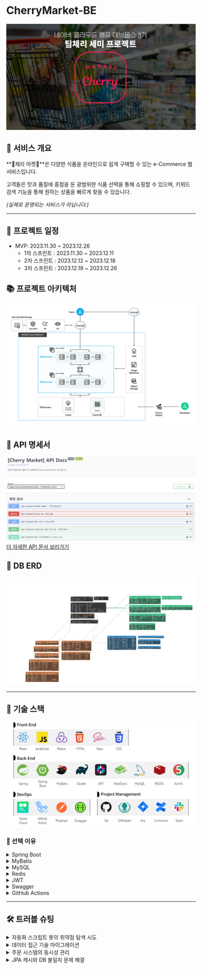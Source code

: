 # CherryMarket-BE

![main.png](./docs/main.png)

## 🔎 서비스 개요

**🍒체리 마켓🍒**은 다양한 식품을 온라인으로 쉽게 구매할 수 있는 e-Commerce 웹 서비스입니다.

고객들은 맛과 품질에 중점을 둔 광범위한 식품 선택을 통해 쇼핑할 수 있으며, 키워드 검색 기능을 통해 원하는 상품을 빠르게 찾을 수 있습니다.


_(실제로 운영되는 서비스가 아닙니다.)_

---

## 📅 프로젝트 일정

- MVP: 2023.11.30 ~ 2023.12.26
  - 1차 스프린트 : 2023.11.30 ~ 2023.12.11
  - 2차 스프린트 : 2023.12.12 ~ 2023.12.18
  - 3차 스프린트 : 2023.12.19 ~ 2023.12.26

    
## 📚 프로젝트 아키텍처
![architecture.png](./docs/architecture.png)

## 📙 API 명세서
![docs.png](./docs/docs.png)
[더 자세한 API 문서 보러가기](http://docs.marketcherry.store/cherry-api-docs/dist/swagger-ui.html)


## 📗 DB ERD

![database.png](./docs/database.png)

---

## 🔧 기술 스택
![techstack.png](./docs/techstack.png)


### 📌 선택 이유
<details>
<summary>Spring Boot</summary>

![springboot.png](./docs/reason/springboot.png)
- **의존성 관리**: 자동화된 의존성 관리를 통해 프로젝트 구성을 단순화
- **내장 서버**: 내장 서버 지원으로 별도 서버 설정 필요 없이 바로 개발 시작 가능
- **자동 구성**: 스프링의 다양한 기능을 자동으로 구성 빠른 개발 환경 조성
</details>
<details>
<summary>MyBatis</summary>

![mybatis.png](./docs/reason/mybatis.png)
- SQL 익숙한 사용으로 러닝 커브 완화
- **SQL 제어**: SQL 개발자가 을 직접 작성하고 제어 가능
</details>
<details>
<summary>MySQL</summary>

![mysql.png](./docs/reason/mysql.png)
- **신뢰성과 안정성**: 오랜 기간에 걸쳐 입증된 데이터베이스 관리 시스템
- **무료 오픈 소스**: 비용 효율적인 선택 개발 및 배포에 무료로 사용 가능
- **호환성과 확장성**: 다양한 언어 및 플랫폼과의 호환성 확장 가능한 구조
</details>
<details>
<summary>Redis</summary>

![redis.png](./docs/reason/redis.png)
 - **빠른 성능**: 인메모리 데이터 스토어로 빠른 데이터 읽기 쓰기 속도 제공
 - **확장성**: 쉬운 스케일링 및 데이터 분산 처리 지원
 - **캐싱 및 세션 관리**: 효과적인 캐싱 솔루션 세션 관리 용이
</details>
<details>
<summary>JWT</summary>

![jwt.png](./docs/reason/jwt.png)
- 상태 비저장 인증: 서버의 세션 관리 필요 없이 클라이언트 측에서 인증 관리
- 보안성: 정보의 암호화 및 서명을 통한 높은 보안성 제공
- 언어 독립적: 다양한 프로그래밍 언어 및 플랫폼에서 사용 가능
</details>
<details>
<summary>Swagger</summary>

![swagger.png](./docs/reason/swagger.png)

- **API 문서 자동화**: REST API 문서를 자동으로 생성 및 관리
- **인터랙티브 테스팅**: API 엔드포인트에 대한 직접적인 테스트 지원
- **개발자 친화적**: UI API 직관적인 로 구조 이해 및 협업 용이
- **표준 준수**: OpenAPI 사양 준수 / 다양한 플랫폼과의 호환성
</details>
<details>
<summary>GitHub Actions</summary>

![githubactions.png](./docs/reason/githubactions.png)

- **통합 환경**: GitHub , CI/CD 저장소와 직접 통합되어 별도의 시스템 설정 불필요
- **간편한 설정**: YAML 파일을 통한 간단한 워크플로우 구성
- **자동화된 프로세스**: Push, Pull Request 시 자동화된 빌드/테스트/배포
</details>

---

## 🛠 트러블 슈팅
<details>
<summary>자동화 스크립트 봇의 취약점 탐색 시도</summary>

![trouble1.png](./docs/ids-1.png)

  - **문제**: 봇이 /admin, /phpMyAdmin, /dbAdmin, /env 등의 요청을 통해 취약점을 찾는 행위를 반복적으로 시도
  - **해결**: 로그 분석을 통해 자동화 스크립트 봇의 취약점 탐색 시도를 확인했지만, 제한된 리소스로 WAF 등 솔루션 구축이 어려워 애플리케이션 자체에서 Redis를 활용해 정상 경로("/api/**") 외에는 요청 수 제한, 임시 차단하는 RateLimitFilter를 추가해 대응했습니다.

</details>
<details>
<summary>데이터 접근 기술 마이그레이션</summary>

  - **상황**:
    - Mybatis 사용 시, 데이터 매핑의 복잡성과 쿼리 작성 및 수정 과정에서 Mapper 인터페이스와 XML 등 여러 파일을 동시에 관리해야 하는 번거로움

    - 쿼리를 중심으로 기능 개발을 진행하다 보니, 비즈니스 로직과 쿼리가 밀접하게 결합
    - 비즈니스 로직을 쿼리에 끼워 맞추는 형태로 개발이 진행되는 경향


  - **대처**: MyBatis에서 **JPA**로 마이그레이션 결정

    → 도메인 모델과의 일치를 통해 객체 지향 설계의 이점을 최대화

    → 쿼리 자동화로 **휴먼 에러 가능성 ↓** · 애플리케이션 안정성 ↑ · 개발 효율 ↑
</details>
<details>
<summary>주문 시스템의 동시성 관리</summary>

- **상황:** 동시에 같은 상품에 대한 주문 요청이 발생할 경우 등 상황에 대한 **동시성 관리** 방안이 필요

- **방법 모색 과정:** 
    - sychronized: Java에 내장된 동기화 메커니즘이지만, 전체 메서드를 락으로 처리하는 방식은 성능 저하 우려가 크고 분산 환경에서의 확장성 낮음
    - 낙관적 또는 비관적 잠금: JPA에서 제공하는 기능 활용 가능, 데이터베이스 리소스를 장기간 점유할 경우 성능 저하가 발생할 수 있다는 단점
    - **Redisson:** 높은 성능과 분산 환경에서의 우수한 확장성을 제공, 기존 Redis 인프라 활용 가능

- **대처:** **Redisson**을 활용하여 상품 재고 변경 시도 시, 해당 상품 코드와 동일한 이름의 락을 획득한 경우에만 작업을 진행하도록 하고, 락을 획득하지 못했을 때는 일정 시간 후 재시도하도록 구성

```java
    @DistributedLock(waitTime = 3, leaseTime = 10)
    @Transactional(propagation = Propagation.MANDATORY)
    @Retryable(retryFor = {CouldNotObtainLockException.class}, backoff = @Backoff(delay = 100, maxDelay = 500, multiplier = 2))
    public void handleUpdateInventoryInternal(Goods goods, int requestedQuantity) {
        if (goods.getInventory() < requestedQuantity) {
            throw new InsufficientStockException(INSUFFICIENT_STOCK, goods.getName());
        }

        goods.updateInventory(requestedQuantity);
        log.info("재고 업데이트 완료! / 요청 수량 : {}, 반영 후 재고 : {}", requestedQuantity, goods.getInventory());
    }
```

추가로, 락 획득 로직을 AOP를 통해 관리해 비즈니스 로직의 **가독성 유지**할 수 있도록 구성했습니다.

```java
@Slf4j(topic = "distributedLockAspect")
@Aspect
@Component
@RequiredArgsConstructor
public class DistributedLockAspect {

    private final RedissonClient redissonClient;

    @Pointcut("@annotation(distributedLock)")
    public void lockPointcut(DistributedLock distributedLock) {
    }

    @Around(value = "lockPointcut(distributedLock) && args(goods, requestedQuantity)",
            argNames = "joinPoint,distributedLock,goods,requestedQuantity")
    public Object aroundLockPointcut(
            ProceedingJoinPoint joinPoint,
            DistributedLock distributedLock,
            Goods goods,
            int requestedQuantity
    ) throws Throwable {
        RLock lock = redissonClient.getLock(goods.getCode());
        boolean isLocked = false;
        try {
            isLocked = lock.tryLock(distributedLock.waitTime(), distributedLock.leaseTime(), TimeUnit.SECONDS);
            if (isLocked) {
                log.info("Lock acquired for key: {}", goods.getCode());
                return joinPoint.proceed();
            } else {
                throw new CouldNotObtainLockException("Could not obtain lock");
            }
        } finally {
            if (isLocked) {
                log.info("Releasing lock for key: {}", goods.getCode());
                lock.unlock();
            }
        }
    }
}
```
</details>

<details>
<summary>JPA 캐시와 DB 불일치 문제 해결</summary>

- **상황:** 주문 처리 로직 테스트 중, 다른 요청에 의해 동일한 상품의 재고가 이미 소진된 상태임에도 불구하고, 재고 부족 예외가 발생하지 않는 문제를 발견했습니다.

- **대처:** 로그 분석을 통해, 이 문제가 재고 업데이트 이전 단계에서 이미 로드되어 캐시에 있는 엔티티를 바탕으로 재고 상태를 검증하고 있었기 때문임을 확인했습니다. 
  - 이에 따라, 재고 업데이트를 진행하기 전에 엔티티를 최신 상태로 갱신한 후 업데이트를 처리하고, 변경 사항을 즉시 DB에 반영하도록 작업을 구성해 데이터 불일치 예방했습니다.
</details>



